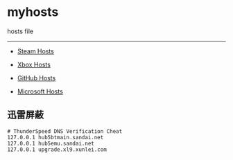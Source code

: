 # myhosts

 hosts file

---

- [Steam Hosts](Steam.md)

- [Xbox Hosts](Xbox.md)

- [GitHub Hosts](Github.md) 

- [Microsoft Hosts](Microsoft.md)

## 迅雷屏蔽
~~~
# ThunderSpeed DNS Verification Cheat 
127.0.0.1 hub5btmain.sandai.net
127.0.0.1 hub5emu.sandai.net
127.0.0.1 upgrade.xl9.xunlei.com
~~~
